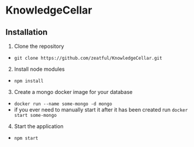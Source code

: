 # KnowledgeCellar

## Installation
1. Clone the repository
  * `git clone https://github.com/zeatful/KnowledgeCellar.git`
2. Install node modules
  * `npm install`
3. Create a mongo docker image for your database
  * `docker run --name some-mongo -d mongo`
  * if you ever need to manually start it after it has been created run
    `docker start some-mongo`
4. Start the application
  * `npm start`